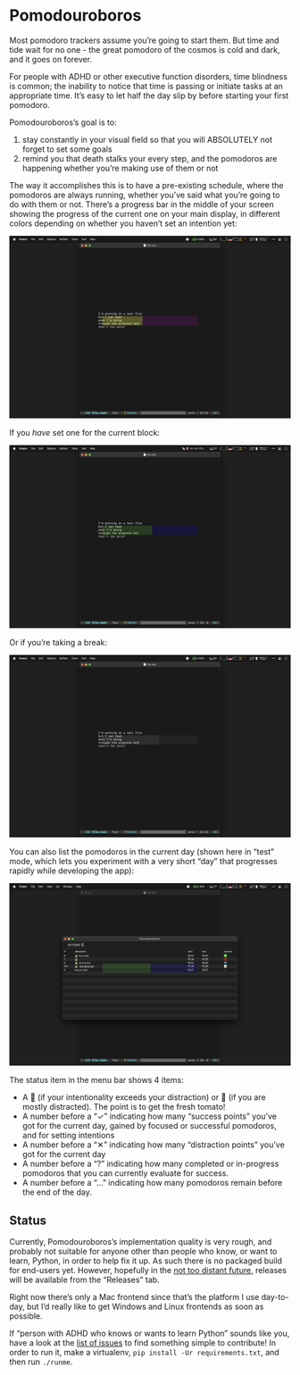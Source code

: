 # Pomodouroboros

Most pomodoro trackers assume you’re going to start them. But time and tide
wait for no one - the great pomodoro of the cosmos is cold and dark, and it
goes on forever.

For people with ADHD or other executive function disorders, time blindness is
common; the inability to notice that time is passing or initiate tasks at an
appropriate time.  It’s easy to let half the day slip by before starting your
first pomodoro.

Pomodouroboros’s goal is to:

1. stay constantly in your visual field so that you will ABSOLUTELY not forget
   to set some goals
2. remind you that death stalks your every step, and the pomodoros are
   happening whether you’re making use of them or not

The way it accomplishes this is to have a pre-existing schedule, where the
pomodoros are always running, whether you’ve said what you’re going to do with
them or not.  There’s a progress bar in the middle of your screen showing the
progress of the current one on your main display, in different colors depending
on whether you haven’t set an intention yet:

![](./screenshots/intention-not-set.png)

If you *have* set one for the current block:

![](./screenshots/intention-set-progress.png)

Or if you’re taking a break:

![](./screenshots/break.png)

You can also list the pomodoros in the current day (shown here in “test” mode,
which lets you experiment with a very short “day” that progresses rapidly while
developing the app):

![](./screenshots/pomodoro-list-view.png)

The status item in the menu bar shows 4 items:

- A 🍅 (if your intentionality exceeds your distraction) or 🥫 (if you are
  mostly distracted).  The point is to get the fresh tomato!
- A number before a “✓” indicating how many “success points” you’ve got for the
  current day, gained by focused or successful pomodoros, and for setting
  intentions
- A number before a “✕” indicating how many “distraction points” you’ve got for
  the current day
- A number before a “?” indicating how many completed or in-progress pomodoros
  that you can currently evaluate for success.
- A number before a “…” indicating how many pomodoros remain before the end of
  the day.

## Status

Currently, Pomodouroboros’s implementation quality is very rough, and probably
not suitable for anyone other than people who know, or want to learn, Python,
in order to help fix it up.  As such there is no packaged build for end-users
yet.  However, hopefully in the [not too distant
future](https://github.com/glyph/Pomodouroboros/issues/21), releases will be
available from the “Releases” tab.

Right now there’s only a Mac frontend since that’s the platform I use
day-to-day, but I’d really like to get Windows and Linux frontends as soon as
possible.

If “person with ADHD who knows or wants to learn Python” sounds like you, have
a look at the [list of issues](https://github.com/glyph/Pomodouroboros/issues)
to find something simple to contribute!  In order to run it, make a virtualenv,
`pip install -Ur requirements.txt`, and then run `./runme`.
